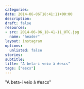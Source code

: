 ```yaml
---
categories:
date: 2014-06-06T18:41:11+00:00
description:
draft: false
resources:
- src: 2014-06-06_18-41-11_UTC.jpg
  name: "header"
layout: instagram
options:
  unlisted: false
stories:
subtitle:
title: "A beta-i veio à #escs"
tags: ["escs"]
---
```


"A beta-i veio à #escs"
